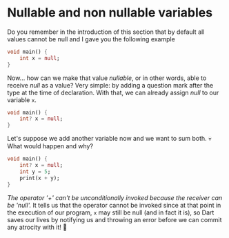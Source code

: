 # Nullable and non nullable variables

Do you remember in the introduction of this section that by default all values cannot be null and I gave you the following example

```dart
void main() {
    int x = null;
}
```

Now... how can we make that value _nullable_, or in other words, able to receive _null_ as a value? Very simple: by adding a question mark after the type at the time of declaration. With that, we can already assign _null_ to our variable `x`.

```dart
void main() {
    int? x = null;
}
```

Let's suppose we add another variable now and we want to sum both. 💀 What would happen and why?

```dart
void main() {
    int? x = null;
    int y = 5;
    print(x + y);
}
```

_The operator '+' can't be unconditionally invoked because the receiver can be 'null'._ It tells us that the operator cannot be invoked since at that point in the execution of our program, `x` may still be null (and in fact it is), so Dart saves our lives by notifying us and throwing an error before we can commit any atrocity with it! 🤣
